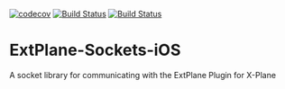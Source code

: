 [![codecov](https://codecov.io/gh/ChristianPraiss/ExtPlane-Sockets-iOS/branch/master/graph/badge.svg)](https://codecov.io/gh/ChristianPraiss/ExtPlane-Sockets-iOS)  [![Build Status](https://www.bitrise.io/app/c134e73acdc9a520.svg?token=dFwdCetDukP4li-lOwBaZQ&branch=master)](https://www.bitrise.io/app/c134e73acdc9a520)  [![Build Status](https://travis-ci.org/ChristianPraiss/ExtPlane-Sockets-iOS.svg?branch=master)](https://travis-ci.org/ChristianPraiss/ExtPlane-Sockets-iOS)

# ExtPlane-Sockets-iOS
A socket library for communicating with the ExtPlane Plugin for X-Plane
